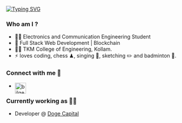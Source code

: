 [![Typing SVG](https://readme-typing-svg.herokuapp.com/?lines=Hey%20There!;I'm%20Vinay)](https://git.io/typing-svg)

### Who am I ?
- 👨‍💻 Electronics and Communication Engineering Student
- 🎈 Full Stack Web Development | Blockchain 
- 👨‍🎓 TKM College of Engineering, Kollam.
- ⚡ loves coding, chess ♟, singing 🎤, sketching ✏️ and badminton 🏸.

### Connect with me 📝

- [<img align="left" alt="bilgehangecici | LinkedIn" height="30px" src="https://cdn-icons-png.flaticon.com/512/174/174857.png"/>][linkedin]

### Currently working as 👨‍🏭

- Developer @ [Doge Capital][thedogecapital]

[instagram]: https://www.instagram.com/___v_a_k___/
[linkedin]: https://www.linkedin.com/in/vinayarunkumar-kp-517a12205
[Spotify]: https://open.spotify.com/track/2dqqDKp2LRm1MsyqxWeRIO?si=754036734852420e
[Portfolio]: https://vinay-portfolio-one.vercel.app/
[thedogecapital]: https://thedogecapital.com/
  
